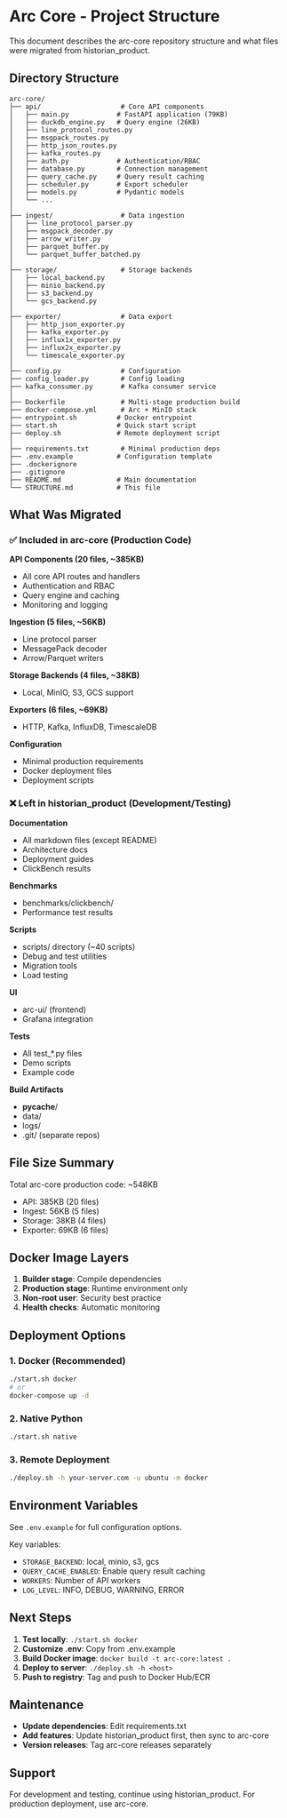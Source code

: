 # Arc Core - Project Structure

This document describes the arc-core repository structure and what files were migrated from historian_product.

## Directory Structure

```
arc-core/
├── api/                    # Core API components
│   ├── main.py            # FastAPI application (79KB)
│   ├── duckdb_engine.py   # Query engine (26KB)
│   ├── line_protocol_routes.py
│   ├── msgpack_routes.py
│   ├── http_json_routes.py
│   ├── kafka_routes.py
│   ├── auth.py            # Authentication/RBAC
│   ├── database.py        # Connection management
│   ├── query_cache.py     # Query result caching
│   ├── scheduler.py       # Export scheduler
│   ├── models.py          # Pydantic models
│   └── ...
│
├── ingest/                 # Data ingestion
│   ├── line_protocol_parser.py
│   ├── msgpack_decoder.py
│   ├── arrow_writer.py
│   ├── parquet_buffer.py
│   └── parquet_buffer_batched.py
│
├── storage/                # Storage backends
│   ├── local_backend.py
│   ├── minio_backend.py
│   ├── s3_backend.py
│   └── gcs_backend.py
│
├── exporter/               # Data export
│   ├── http_json_exporter.py
│   ├── kafka_exporter.py
│   ├── influx1x_exporter.py
│   ├── influx2x_exporter.py
│   └── timescale_exporter.py
│
├── config.py               # Configuration
├── config_loader.py        # Config loading
├── kafka_consumer.py       # Kafka consumer service
│
├── Dockerfile              # Multi-stage production build
├── docker-compose.yml      # Arc + MinIO stack
├── entrypoint.sh          # Docker entrypoint
├── start.sh               # Quick start script
├── deploy.sh              # Remote deployment script
│
├── requirements.txt        # Minimal production deps
├── .env.example           # Configuration template
├── .dockerignore
├── .gitignore
├── README.md              # Main documentation
└── STRUCTURE.md           # This file
```

## What Was Migrated

### ✅ Included in arc-core (Production Code)

**API Components (20 files, ~385KB)**
- All core API routes and handlers
- Authentication and RBAC
- Query engine and caching
- Monitoring and logging

**Ingestion (5 files, ~56KB)**
- Line protocol parser
- MessagePack decoder
- Arrow/Parquet writers

**Storage Backends (4 files, ~38KB)**
- Local, MinIO, S3, GCS support

**Exporters (6 files, ~69KB)**
- HTTP, Kafka, InfluxDB, TimescaleDB

**Configuration**
- Minimal production requirements
- Docker deployment files
- Deployment scripts

### ❌ Left in historian_product (Development/Testing)

**Documentation**
- All markdown files (except README)
- Architecture docs
- Deployment guides
- ClickBench results

**Benchmarks**
- benchmarks/clickbench/
- Performance test results

**Scripts**
- scripts/ directory (~40 scripts)
- Debug and test utilities
- Migration tools
- Load testing

**UI**
- arc-ui/ (frontend)
- Grafana integration

**Tests**
- All test_*.py files
- Demo scripts
- Example code

**Build Artifacts**
- __pycache__/
- data/
- logs/
- .git/ (separate repos)

## File Size Summary

Total arc-core production code: ~548KB

- API: 385KB (20 files)
- Ingest: 56KB (5 files)
- Storage: 38KB (4 files)
- Exporter: 69KB (6 files)

## Docker Image Layers

1. **Builder stage**: Compile dependencies
2. **Production stage**: Runtime environment only
3. **Non-root user**: Security best practice
4. **Health checks**: Automatic monitoring

## Deployment Options

### 1. Docker (Recommended)
```bash
./start.sh docker
# or
docker-compose up -d
```

### 2. Native Python
```bash
./start.sh native
```

### 3. Remote Deployment
```bash
./deploy.sh -h your-server.com -u ubuntu -m docker
```

## Environment Variables

See `.env.example` for full configuration options.

Key variables:
- `STORAGE_BACKEND`: local, minio, s3, gcs
- `QUERY_CACHE_ENABLED`: Enable query result caching
- `WORKERS`: Number of API workers
- `LOG_LEVEL`: INFO, DEBUG, WARNING, ERROR

## Next Steps

1. **Test locally**: `./start.sh docker`
2. **Customize .env**: Copy from .env.example
3. **Build Docker image**: `docker build -t arc-core:latest .`
4. **Deploy to server**: `./deploy.sh -h <host>`
5. **Push to registry**: Tag and push to Docker Hub/ECR

## Maintenance

- **Update dependencies**: Edit requirements.txt
- **Add features**: Update historian_product first, then sync to arc-core
- **Version releases**: Tag arc-core releases separately

## Support

For development and testing, continue using historian_product.
For production deployment, use arc-core.
